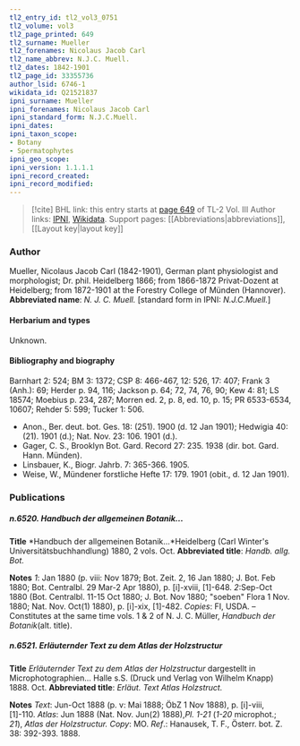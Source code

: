 ```yaml
---
tl2_entry_id: tl2_vol3_0751
tl2_volume: vol3
tl2_page_printed: 649
tl2_surname: Mueller
tl2_forenames: Nicolaus Jacob Carl
tl2_name_abbrev: N.J.C. Muell.
tl2_dates: 1842-1901
tl2_page_id: 33355736
author_lsid: 6746-1
wikidata_id: Q21521837
ipni_surname: Mueller
ipni_forenames: Nicolaus Jacob Carl
ipni_standard_form: N.J.C.Muell.
ipni_dates: 
ipni_taxon_scope: 
- Botany
- Spermatophytes
ipni_geo_scope: 
ipni_version: 1.1.1.1
ipni_record_created: 
ipni_record_modified:
---
```


> [!cite] BHL link: this entry starts at [page 649](https://www.biodiversitylibrary.org/page/33355736) of TL-2 Vol. III
> Author links: [IPNI](https://www.ipni.org/a/6746-1), [Wikidata](https://www.wikidata.org/wiki/Q21521837). Support pages: [[Abbreviations|abbreviations]], [[Layout key|layout key]]

### Author

Mueller, Nicolaus Jacob Carl (1842-1901), German plant physiologist and morphologist; Dr. phil. Heidelberg 1866; from 1866-1872 Privat-Dozent at Heidelberg; from 1872-1901 at the Forestry College of Münden (Hannover). 
**Abbreviated name**: *N. J. C. Muell.* \[standard form in IPNI: *N.J.C.Muell.*\]

#### Herbarium and types

Unknown.

#### Bibliography and biography

Barnhart 2: 524; BM 3: 1372; CSP 8: 466-467, 12: 526, 17: 407; Frank 3 (Anh.): 69; Herder p. 94, 116; Jackson p. 64; 72, 74, 76, 90; Kew 4: 81; LS 18574; Moebius p. 234, 287; Morren ed. 2, p. 8, ed. 10, p. 15; PR 6533-6534, 10607; Rehder 5: 599; Tucker 1: 506.
- Anon., Ber. deut. bot. Ges. 18: (251). 1900 (d. 12 Jan 1901); Hedwigia 40: (21). 1901 (d.); Nat. Nov. 23: 106. 1901 (d.).
- Gager, C. S., Brooklyn Bot. Gard. Record 27: 235. 1938 (dir. bot. Gard. Hann. Münden).
- Linsbauer, K., Biogr. Jahrb. 7: 365-366. 1905.
- Weise, W., Mündener forstliche Hefte 17: 179. 1901 (obit., d. 12 Jan 1901).

### Publications

##### n.6520. Handbuch der allgemeinen Botanik...

**Title**
*Handbuch der allgemeinen Botanik...*Heidelberg (Carl Winter's Universitätsbuchhandlung) 1880, 2 vols. Oct.
**Abbreviated title**: *Handb. allg. Bot.*

**Notes**
*1*: Jan 1880 (p. viii: Nov 1879; Bot. Zeit. 2, 16 Jan 1880; J. Bot. Feb 1880; Bot. Centralbl. 29 Mar-2 Apr 1880), p. \[i\]-xviii, \[1\]-648.
*2*:Sep-Oct 1880 (Bot. Centralbl. 11-15 Oct 1880; J. Bot. Nov 1880; "soeben" Flora 1 Nov. 1880; Nat. Nov. Oct(1) 1880), p. \[i\]-xix, \[1\]-482.
*Copies*: FI, USDA. – Constitutes at the same time vols. 1 & 2 of N. J. C. Müller, *Handbuch der Botanik*(alt. title).

##### n.6521. Erläuternder Text zu dem Atlas der Holzstructur

**Title**
*Erläuternder Text zu dem Atlas der Holzstructur* dargestellt in Microphotographien... Halle s.S. (Druck und Verlag von Wilhelm Knapp) 1888. Oct.
**Abbreviated title**: *Erläut. Text Atlas Holzstruct.*

**Notes**
*Text*: Jun-Oct 1888 (p. v: Mai 1888; ÖbZ 1 Nov 1888), p. \[i\]-viii, \[1\]-110.
*Atlas*: Jun 1888 (Nat. Nov. Jun(2) 1888),*Pl. 1-21* (*1-20* microphot.; *21*), *Atlas der Holzstructur.
Copy*: MO.
*Ref*.: Hanausek, T. F., Österr. bot. Z. 38: 392-393. 1888.

